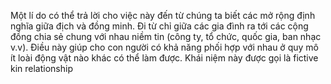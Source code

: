 Một lí do có thể trả lời cho việc này đến từ chúng ta biết các mở rộng định nghĩa giữa địch và đồng minh. Đi từ chỉ giữa các gia đình ra tới các cộng đồng chia sẻ chung với nhau niềm tin (công ty, tổ chức, quốc gia, ban nhạc v.v). Điều này giúp cho con người có khả năng phối hợp với nhau ở quy mô ít loài động vật nào khác có thể làm được. Khái niệm này được gọi là fictive kin relationship